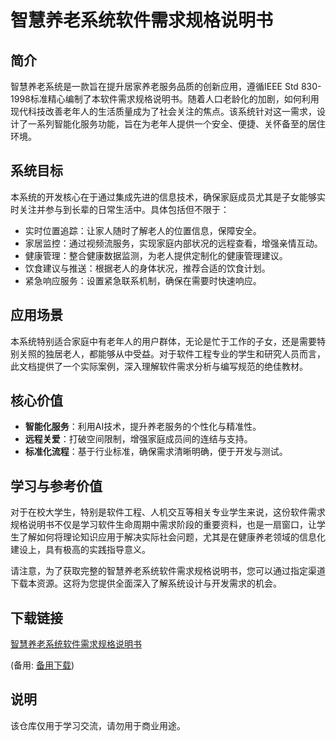 # 智慧养老系统软件需求规格说明书

## 简介

智慧养老系统是一款旨在提升居家养老服务品质的创新应用，遵循IEEE Std 830-1998标准精心编制了本软件需求规格说明书。随着人口老龄化的加剧，如何利用现代科技改善老年人的生活质量成为了社会关注的焦点。该系统针对这一需求，设计了一系列智能化服务功能，旨在为老年人提供一个安全、便捷、关怀备至的居住环境。

## 系统目标

本系统的开发核心在于通过集成先进的信息技术，确保家庭成员尤其是子女能够实时关注并参与到长辈的日常生活中。具体包括但不限于：

- 实时位置追踪：让家人随时了解老人的位置信息，保障安全。
- 家居监控：通过视频流服务，实现家庭内部状况的远程查看，增强亲情互动。
- 健康管理：整合健康数据监测，为老人提供定制化的健康管理建议。
- 饮食建议与推送：根据老人的身体状况，推荐合适的饮食计划。
- 紧急响应服务：设置紧急联系机制，确保在需要时快速响应。

## 应用场景

本系统特别适合家庭中有老年人的用户群体，无论是忙于工作的子女，还是需要特别关照的独居老人，都能够从中受益。对于软件工程专业的学生和研究人员而言，此文档提供了一个实际案例，深入理解软件需求分析与编写规范的绝佳教材。

## 核心价值

- **智能化服务**：利用AI技术，提升养老服务的个性化与精准性。
- **远程关爱**：打破空间限制，增强家庭成员间的连结与支持。
- **标准化流程**：基于行业标准，确保需求清晰明确，便于开发与测试。

## 学习与参考价值

对于在校大学生，特别是软件工程、人机交互等相关专业学生来说，这份软件需求规格说明书不仅是学习软件生命周期中需求阶段的重要资料，也是一扇窗口，让学生了解如何将理论知识应用于解决实际社会问题，尤其是在健康养老领域的信息化建设上，具有极高的实践指导意义。

请注意，为了获取完整的智慧养老系统软件需求规格说明书，您可以通过指定渠道下载本资源。这将为您提供全面深入了解系统设计与开发需求的机会。

## 下载链接
[智慧养老系统软件需求规格说明书](https://pan.quark.cn/s/23131086ef15) 

(备用: [备用下载](https://pan.baidu.com/s/1F6LukwZ53deo8v68D15tQg?pwd=1234))

## 说明

该仓库仅用于学习交流，请勿用于商业用途。
